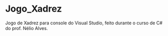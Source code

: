 # Jogo_Xadrez
Jogo de Xadrez para console do Visual Studio,  feito durante o curso de C# do prof. Nélio Alves.
